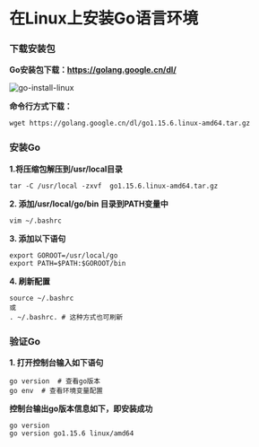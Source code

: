 # 在Linux上安装Go语言环境

### 下载安装包

**Go安装包下载：https://golang.google.cn/dl/**

![go-install-linux](/Users/linlsec/Desktop/linlsec.github.io/images/编程/go-install-linux.png)

**命令行方式下载：**

```shell
wget https://golang.google.cn/dl/go1.15.6.linux-amd64.tar.gz
```

### 安装Go

**1.将压缩包解压到/usr/local目录**

```shell
tar -C /usr/local -zxvf  go1.15.6.linux-amd64.tar.gz
```

**2. 添加/usr/local/go/bin 目录到PATH变量中**

```shell
vim ~/.bashrc
```

**3. 添加以下语句**

```shell
export GOROOT=/usr/local/go
export PATH=$PATH:$GOROOT/bin
```

**4. 刷新配置**

```shell
source ~/.bashrc
或
. ~/.bashrc. # 这种方式也可刷新
```

### 验证Go

**1. 打开控制台输入如下语句**

```shell
go version  # 查看go版本
go env  # 查看环境变量配置
```

**控制台输出go版本信息如下，即安装成功**

```shell
go version
go version go1.15.6 linux/amd64
```